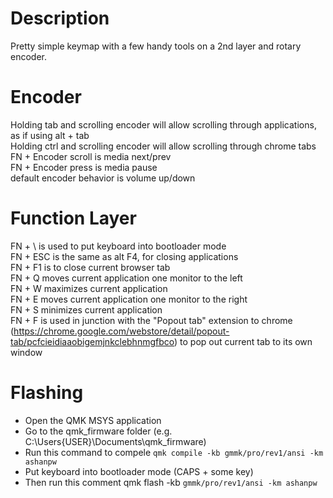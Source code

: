 # Description

Pretty simple keymap with a few handy tools on a 2nd layer and rotary encoder.

# Encoder

Holding tab and scrolling encoder will allow scrolling through applications, as if using alt + tab  
Holding ctrl and scrolling encoder will allow scrolling through chrome tabs  
FN + Encoder scroll is media next/prev  
FN + Encoder press is media pause  
default encoder behavior is volume up/down

# Function Layer

FN + \ is used to put keyboard into bootloader mode  
FN + ESC is the same as alt F4, for closing applications  
FN + F1 is to close current browser tab  
FN + Q moves current application one monitor to the left  
FN + W maximizes current application  
FN + E moves current application one monitor to the right  
FN + S minimizes current application  
FN + F is used in junction with the "Popout tab" extension to chrome (https://chrome.google.com/webstore/detail/popout-tab/pcfcieidiaaobigemjnkclebhnmgfbco) to pop out current tab to its own window

# Flashing

-   Open the QMK MSYS application
-   Go to the qmk_firmware folder (e.g. C:\Users\{USER}\Documents\qmk_firmware)
-   Run this command to compele `qmk compile -kb gmmk/pro/rev1/ansi -km ashanpw`
-   Put keyboard into bootloader mode (CAPS + some key)
-   Then run this comment qmk flash -kb `gmmk/pro/rev1/ansi -km ashanpw`
